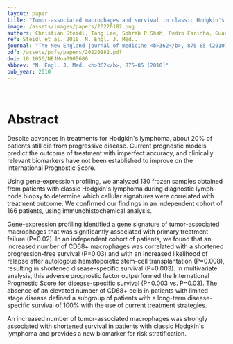 ```yaml
---
layout: paper
title: "Tumor-associated macrophages and survival in classic Hodgkin's lymphoma."
image: /assets/images/papers/20220182.png
authors: Christian Steidl, Tang Lee, Sohrab P Shah, Pedro Farinha, Guangming Han, Tarun Nayar, Allen Delaney, Steven J Jones, Javeed Iqbal, Dennis D Weisenburger, Martin A Bast, Andreas Rosenwald, Hans-Konrad Muller-Hermelink, Lisa M Rimsza, Elias Campo, Jan Delabie, Rita M Braziel, James R Cook, Ray R Tubbs, Elaine S Jaffe, Georg Lenz, Joseph M Connors, Louis M Staudt, Wing C Chan, Randy D Gascoyne
ref: Steidl et al. 2010. N. Engl. J. Med..
journal: "The New England journal of medicine <b>362</b>, 875-85 (2010)"
pdf: /assets/pdfs/papers/20220182.pdf
doi: 10.1056/NEJMoa0905680
abbrev: "N. Engl. J. Med. <b>362</b>, 875-85 (2010)"
pub_year: 2010
---
```


<br />
<div data-badge-popover="right" data-badge-type="donut" data-pmid="20220182" data-hide-no-mentions="true" class="altmetric-embed"></div>

# Abstract

Despite advances in treatments for Hodgkin's lymphoma, about 20% of patients still die from progressive disease. Current prognostic models predict the outcome of treatment with imperfect accuracy, and clinically relevant biomarkers have not been established to improve on the International Prognostic Score.

Using gene-expression profiling, we analyzed 130 frozen samples obtained from patients with classic Hodgkin's lymphoma during diagnostic lymph-node biopsy to determine which cellular signatures were correlated with treatment outcome. We confirmed our findings in an independent cohort of 166 patients, using immunohistochemical analysis.

Gene-expression profiling identified a gene signature of tumor-associated macrophages that was significantly associated with primary treatment failure (P=0.02). In an independent cohort of patients, we found that an increased number of CD68+ macrophages was correlated with a shortened progression-free survival (P=0.03) and with an increased likelihood of relapse after autologous hematopoietic stem-cell transplantation (P=0.008), resulting in shortened disease-specific survival (P=0.003). In multivariate analysis, this adverse prognostic factor outperformed the International Prognostic Score for disease-specific survival (P=0.003 vs. P=0.03). The absence of an elevated number of CD68+ cells in patients with limited-stage disease defined a subgroup of patients with a long-term disease-specific survival of 100% with the use of current treatment strategies.

An increased number of tumor-associated macrophages was strongly associated with shortened survival in patients with classic Hodgkin's lymphoma and provides a new biomarker for risk stratification.


